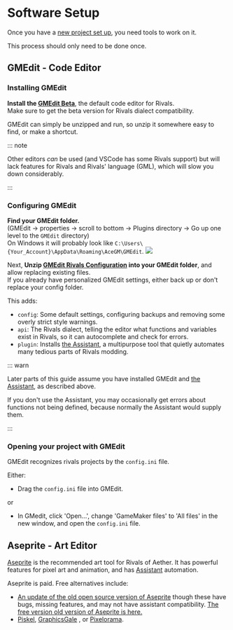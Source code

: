 # Software Setup

Once you have a [new project set up](/workshop_guide/quickstart/project_setup), you need tools to work on it.

This process should only need to be done once.

## GMEdit - Code Editor

### Installing GMEdit

**Install the [GMEdit Beta](https://yellowafterlife.itch.io/gmedit)**, the default code editor for Rivals.  \
Make sure to get the beta version for Rivals dialect compatibility.

GMEdit can simply be unzipped and run, so unzip it somewhere easy to find, or make a shortcut.

::: note

Other editors *can* be used (and VSCode has some Rivals support) but will lack features for Rivals and Rivals'
language (GML), which will slow you down considerably.

:::

### Configuring GMEdit

**Find your GMEdit folder.**  
(GMEdit -> properties -> scroll to bottom -> Plugins directory -> Go up one level to the `GMEdit` directory)  
On Windows it will probably look like `C:\Users\{Your_Account}\AppData\Roaming\AceGM\GMEdit`.
![](https://i.gyazo.com/022f077d0e9b2a9fe38a9efe3b9d75e9.png)

Next, **Unzip
[GMEdit Rivals Configuration](https://github.com/Rivals-Workshop-Community-Projects/GMEdit-rivals-config/releases/latest/download/GMEdit-rivals-config.zip)
into your GMEdit folder**, and allow replacing existing files.  
If you already have personalized GMEdit settings, either back up or don't replace your config folder.

This adds:

- `config`: Some default settings, configuring backups and removing some overly strict style warnings.
- `api`: The Rivals dialect, telling the editor what functions and variables exist in Rivals, so it can autocomplete and
  check for errors.
- `plugin`: Installs [the Assistant](/assistant), a multipurpose tool that quietly automates many tedious parts of
  Rivals modding.

::: warn

Later parts of this guide assume you have installed GMEdit and [the Assistant](/assistant), as described above.

If you don't use the Assistant, you may occasionally get errors about functions not being defined, because normally the Assistant would supply them.

:::

### Opening your project with GMEdit

GMEdit recognizes rivals projects by the `config.ini` file. 

Either:
- Drag the `config.ini` file into GMEdit.

or
- In GMedit, click 'Open...', change 'GameMaker files' to 'All files' in the new window, and open the `config.ini` file.
## Aseprite - Art Editor

[Aseprite](https://new.isthereanydeal.com/game/aseprite/info/) is the recommended art tool for Rivals of Aether. It has
powerful features for pixel art and animation, and has [Assistant](/assistant) automation.

Aseprite is paid. Free alternatives include:

- [An update of the old open source version of Aseprite](https://libresprite.github.io/) though these have bugs, missing features, and may
  not have assistant compatibility. [The free version old version of Aseprite is here.](https://www.aseprite.org/older-versions/)
- [Piskel](https://www.piskelapp.com/), [GraphicsGale](https://graphicsgale.com/us/)
  , or [Pixelorama](https://orama-interactive.itch.io/pixelorama).
